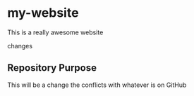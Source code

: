 # my-website

This is a really awesome website

changes

## Repository Purpose

This will be a change the conflicts
with whatever is on GitHub
